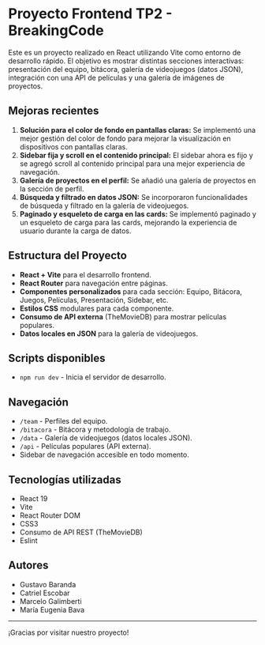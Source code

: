 # Proyecto Frontend TP2 - BreakingCode

Este es un proyecto realizado en React utilizando Vite como entorno de desarrollo rápido. El objetivo es mostrar distintas secciones interactivas: presentación del equipo, bitácora, galería de videojuegos (datos JSON), integración con una API de películas y una galería de imágenes de proyectos.

## Mejoras recientes

1. **Solución para el color de fondo en pantallas claras:** Se implementó una mejor gestión del color de fondo para mejorar la visualización en dispositivos con pantallas claras.
2. **Sidebar fija y scroll en el contenido principal:** El sidebar ahora es fijo y se agregó scroll al contenido principal para una mejor experiencia de navegación.
3. **Galería de proyectos en el perfil:** Se añadió una galería de proyectos en la sección de perfil.
4. **Búsqueda y filtrado en datos JSON:** Se incorporaron funcionalidades de búsqueda y filtrado en la galería de videojuegos.
5. **Paginado y esqueleto de carga en las cards:** Se implementó paginado y un esqueleto de carga para las cards, mejorando la experiencia de usuario durante la carga de datos.

## Estructura del Proyecto

- **React + Vite** para el desarrollo frontend.
- **React Router** para navegación entre páginas.
- **Componentes personalizados** para cada sección: Equipo, Bitácora, Juegos, Películas, Presentación, Sidebar, etc.
- **Estilos CSS** modulares para cada componente.
- **Consumo de API externa** (TheMovieDB) para mostrar películas populares.
- **Datos locales en JSON** para la galería de videojuegos.

## Scripts disponibles

- `npm run dev` - Inicia el servidor de desarrollo.


## Navegación

- `/team` - Perfiles del equipo.
- `/bitacora` - Bitácora y metodología de trabajo.
- `/data` - Galería de videojuegos (datos locales JSON).
- `/api` - Películas populares (API externa).
- Sidebar de navegación accesible en todo momento.

## Tecnologías utilizadas

- React 19
- Vite
- React Router DOM
- CSS3
- Consumo de API REST (TheMovieDB)
- Eslint

## Autores

- Gustavo Baranda
- Catriel Escobar 
- Marcelo Galimberti
- María Eugenia Bava

---

¡Gracias por visitar nuestro proyecto!
